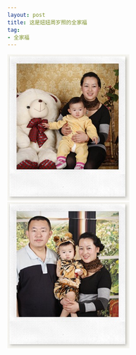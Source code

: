 ```yaml
---
layout: post
title: 这是妞妞周岁照的全家福
tag:
- 全家福
---
```

<p><a href="/assets/images/2011/03/MG_6619.jpg"><img style="background-image: none; border-bottom: 0px; border-left: 0px; padding-left: 0px; padding-right: 0px; display: inline; border-top: 0px; border-right: 0px; padding-top: 0px" title="_MG_6619" border="0" alt="_MG_6619" src="/assets/images/2011/03/MG_6619_thumb.jpg" width="277" height="331" /></a><a href="/assets/images/2011/03/MG_6540.jpg"><img style="background-image: none; border-bottom: 0px; border-left: 0px; padding-left: 0px; padding-right: 0px; display: inline; border-top: 0px; border-right: 0px; padding-top: 0px" title="_MG_6540" border="0" alt="_MG_6540" src="/assets/images/2011/03/MG_6540_thumb.jpg" width="277" height="331" /></a></p>
